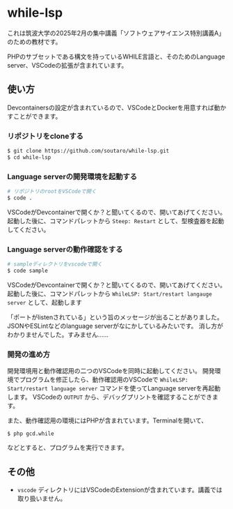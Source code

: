 # while-lsp

これは筑波大学の2025年2月の集中講義「ソフトウェアサイエンス特別講義A」のための教材です。

PHPのサブセットである構文を持っているWHILE言語と、そのためのLanguage server、VSCodeの拡張が含まれています。

## 使い方

Devcontainersの設定が含まれているので、VSCodeとDockerを用意すれば動かすことができます。

### リポジトリをcloneする

```sh
$ git clone https://github.com/soutaro/while-lsp.git
$ cd while-lsp
```

### Language serverの開発環境を起動する

```sh
# リポジトリのrootをVSCodeで開く
$ code .
```

VSCodeがDevcontainerで開くか？と聞いてくるので、開いてあげてください。
起動した後に、コマンドパレットから `Steep: Restart` として、型検査器を起動してください。

### Language serverの動作確認をする

```sh
# sampleディレクトリをvscodeで開く
$ code sample
```

VSCodeがDevcontainerで開くか？と聞いてくるので、開いてあげてください。
起動した後に、コマンドパレットから `WhileLSP: Start/restart langauge server` として、起動します

「ポートがlistenされている」という旨のメッセージが出ることがありました。
JSONやESLintなどのlanguage serverがなにかしているみたいです。
消し方がわかりませんでした。すみません……

### 開発の進め方

開発環境用と動作確認用の二つのVSCodeを同時に起動してください。
開発環境でプログラムを修正したら、動作確認用のVSCodeで `WhileLSP: Start/restart language server` コマンドを使ってLanguage serverを再起動します。
VSCodeの `OUTPUT` から、デバッグプリントを確認することができます。

また、動作確認用の環境にはPHPが含まれています。Terminalを開いて、

```
$ php gcd.while
```

などとすると、プログラムを実行できます。

## その他

* `vscode` ディレクトリにはVSCodeのExtensionが含まれています。講義では取り扱いません。
